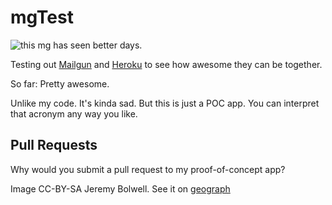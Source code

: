 # mgTest

![this mg has seen better days.](http://s0.geograph.org.uk/geophotos/02/44/76/2447663_e6f78008.jpg)

Testing out [Mailgun](http://mailgun.com) and [Heroku](http://heroku.com) to see how awesome they can be together. 

So far: Pretty awesome. 

Unlike my code. It's kinda sad. But this is just a POC app. You can interpret that acronym any way you like.

## Pull Requests

Why would you submit a pull request to my proof-of-concept app?

Image CC-BY-SA Jeremy Bolwell. See it on [geograph](http://www.geograph.org.uk/photo/2447663)